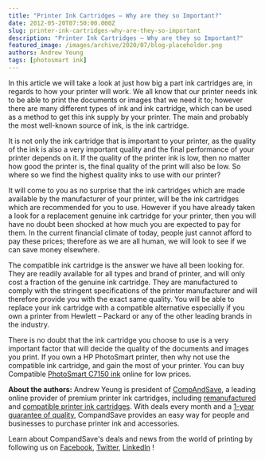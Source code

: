 ```yaml
---
title: "Printer Ink Cartridges – Why are they so Important?"
date: 2012-05-20T07:50:00.000Z
slug: printer-ink-cartridges-why-are-they-so-important
description: "Printer Ink Cartridges – Why are they so Important?"
featured_image: /images/archive/2020/07/blog-placeholder.png
authors: Andrew Yeung
tags: [photosmart ink]
---
```


In this article we will take a look at just how big a part ink cartridges are, in regards to how your printer will work. We all know that our printer needs ink to be able to print the documents or images that we need it to; however there are many different types of ink and ink cartridge, which can be used as a method to get this ink supply by your printer. The main and probably the most well-known source of ink, is the ink cartridge. 

It is not only the ink cartridge that is important to your printer, as the quality of the ink is also a very important quality and the final performance of your printer depends on it. If the quality of the printer ink is low, then no matter how good the printer is, the final quality of the print will also be low. So where so we find the highest quality inks to use with our printer?

It will come to you as no surprise that the ink cartridges which are made available by the manufacturer of your printer, will be the ink cartridges which are recommended for you to use. However if you have already taken a look for a replacement genuine ink cartridge for your printer, then you will have no doubt been shocked at how much you are expected to pay for them. In the current financial climate of today, people just cannot afford to pay these prices; therefore as we are all human, we will look to see if we can save money elsewhere. 

The compatible ink cartridge is the answer we have all been looking for. They are readily available for all types and brand of printer, and will only cost a fraction of the genuine ink cartridge. They are manufactured to comply with the stringent specifications of the printer manufacturer and will therefore provide you with the exact same quality. You will be able to replace your ink cartridge with a compatible alternative especially if you own a printer from Hewlett – Packard or any of the other leading brands in the industry. 

There is no doubt that the ink cartridge you choose to use is a very important factor that will decide the quality of the documents and images you print. If you own a HP PhotoSmart printer, then why not use the compatible ink cartridge, and gain the most of your printer. You can buy Compatible [PhotoSmart C7150 ink](https://www.compandsave.com/hp/photosmart/c7150-ink-cartridges) online for low prices.

  
**About the authors:** Andrew Yeung is president of [CompAndSave](https://www.compandsave.com/), a leading online provider of premium printer ink cartridges, including [remanufactured](https://www.compandsave.com/help) and [compatible printer ink cartridges](https://www.compandsave.com/help). With deals every month and a [1-year guarantee of quality](https://www.compandsave.com/help), CompandSave provides an easy way for people and businesses to purchase printer ink and accessories.

Learn about CompandSave's deals and news from the world of printing by following us on [Facebook](https://www.facebook.com/compandsave.ink), [Twitter](https://twitter.com/compandsave), [LinkedIn](https://www.linkedin.com) !